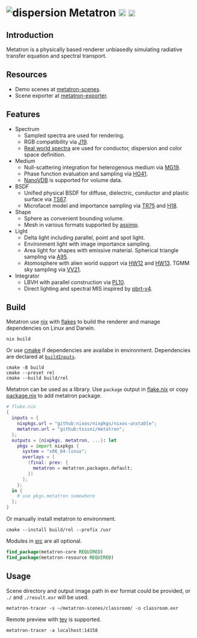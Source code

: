 ![dispersion](https://github.com/tsssni/metatron-scenes/raw/master/dispersion/dispersion.png)
Metatron
[<img src="https://builtwithnix.org/badge.svg" height="20">](https://builtwithnix.org)
[<img src="https://img.shields.io/endpoint.svg?url=https%3A%2F%2Fgarnix.io%2Fapi%2Fbadges%2Ftsssni%2Fmetatron%3Fbranch%3Dmaster" height="18">](https://garnix.io/repo/tsssni/metatron)
========

## Introduction

Metatron is a physically based renderer unbiasedly simulating radiative transfer equation and spectral transport.

## Resources

* Demo scenes at [metatron-scenes](https://github.com/tsssni/metatron-scenes).
* Scene exporter at [metatron-exporter](https://github.com/tsssni/metatron-exporter).

## Features

* Spectrum
  * Sampled spectra are used for rendering.
  * RGB compatibility via [J19](https://jo.dreggn.org/home/2019_sigmoid.pdf).
  * [Real world spectra](https://github.com/tsssni/metatron/tree/master/share/spectra) are used for conductor, dispersion and color space definition.
* Medium
  * Null-scattering integration for heterogenous medium via [MG19](https://cs.dartmouth.edu/~wjarosz/publications/miller19null.html).
  * Phase function evaluation and sampling via [HG41](https://adsabs.harvard.edu/full/1941ApJ....93...70H).
  * [NanoVDB](https://www.openvdb.org/documentation/doxygen/NanoVDB_MainPage.html) is supported for volume data.
* BSDF
  * Unified physical BSDF for diffuse, dielectric, conductor and plastic surface via [TS67](https://www.graphics.cornell.edu/~westin/pubs/TorranceSparrowJOSA1967.pdf).
  * Microfacet model and importance sampling via [TR75](https://pharr.org/matt/blog/images/average-irregularity-representation-of-a-rough-surface-for-ray-reflection.pdf) and [H18](https://jcgt.org/published/0007/04/01/paper.pdf).
* Shape
  * Sphere as convenient bounding volume.
  * Mesh in various formats supported by [assimp](https://github.com/assimp/assimp).
* Light
  * Delta light including parallel, point and spot light.
  * Environment light with image importance sampling.
  * Area light for shapes with emissive material. Spherical triangle sampling via [A95](https://www.graphics.cornell.edu/pubs/1995/Arv95c.pdf).
  * Atomosphere with alien world support via [HW12](https://cgg.mff.cuni.cz/projects/SkylightModelling/HosekWilkie_SkylightModel_SIGGRAPH2012_Preprint_lowres.pdf) and [HW13](https://cgg.mff.cuni.cz/publications/adding-a-solar-radiance-function-to-the-hosek-wilkie-skylight-model/). TGMM sky sampling via [VV21](https://diglib.eg.org/items/b3f1efca-1d13-44d0-ad60-741c4abe3d21).
* Integrator
  * LBVH with parallel construction via [PL10](https://research.nvidia.com/sites/default/files/pubs/2010-06_HLBVH-Hierarchical-LBVH/HLBVH-final.pdf).
  * Direct lighting and spectral MIS inspired by [pbrt-v4](https://pbr-book.org/4ed/Light_Transport_II_Volume_Rendering/Volume_Scattering_Integrators#ImprovingtheSamplingTechniques).

## Build

Metatron use [nix](https://nixos.org) with [flakes](https://nix.dev/concepts/flakes.html) to build the renderer and manage dependencies on Linux and Darwin.

```nu
nix build
```

Or use [cmake](https://cmake.org/) if dependencies are availabe in environment. Dependencies are declared at [`buildInputs`](https://github.com/tsssni/metatron/blob/master/nix/default.nix#L35).

```nu
cmake -B build
cmake --preset rel
cmake --build build/rel
```

Metatron can be used as a library. Use `package` output in [flake.nix](https://github.com/tsssni/metatron/blob/master/flake.nix) or copy [package.nix](https://github.com/tsssni/metatron/blob/master/nix/default.nix) to add metatron package.

```nix
# flake.nix
{
  inputs = {
    nixpkgs.url = "github:nixos/nixpkgs/nixos-unstable";
    metatron.url = "github:tsssni/metatron";
  };
  outputs = {nixpkgs, metatron, ...}: let
    pkgs = import nixpkgs {
      system = "x86_64-linux";
      overlays = [
        (final: prev: {
          metatron = metatron.packages.default;
        })
      ];
    };
  in {
    # use pkgs.metatron somewhere 
  };
}
```

Or manually install metatron to environment.

```nu
cmake --install build/rel --prefix /usr
```

Modules in [src](https://github.com/tsssni/metatron/tree/master/src) are all optional.

```cmake
find_package(metatron-core REQUIRED)
find_package(metatron-resource REQUIRED)
```

## Usage

Scene directory and output image path in exr format could be provided, or `./` and `./result.exr` will be used.

```nu
metatron-tracer -s ~/metatron-scenes/classroom/ -o classroom.exr
```

Remote preview with [tev](https://github.com/Tom94/tev) is supported.

```nu
metatron-tracer -a localhost:14158
```
